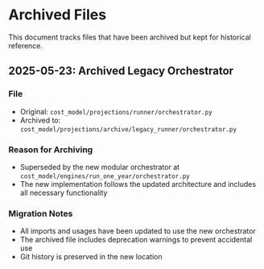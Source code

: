 # Archived Files

This document tracks files that have been archived but kept for historical reference.

## 2025-05-23: Archived Legacy Orchestrator

### File
- Original: `cost_model/projections/runner/orchestrator.py`
- Archived to: `cost_model/projections/archive/legacy_runner/orchestrator.py`

### Reason for Archiving
- Superseded by the new modular orchestrator at `cost_model/engines/run_one_year/orchestrator.py`
- The new implementation follows the updated architecture and includes all necessary functionality

### Migration Notes
- All imports and usages have been updated to use the new orchestrator
- The archived file includes deprecation warnings to prevent accidental use
- Git history is preserved in the new location
